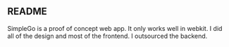 ## README

SimpleGo is a proof of concept web app. It only works well in webkit. I did all of the design and most of the frontend. I outsourced the backend.